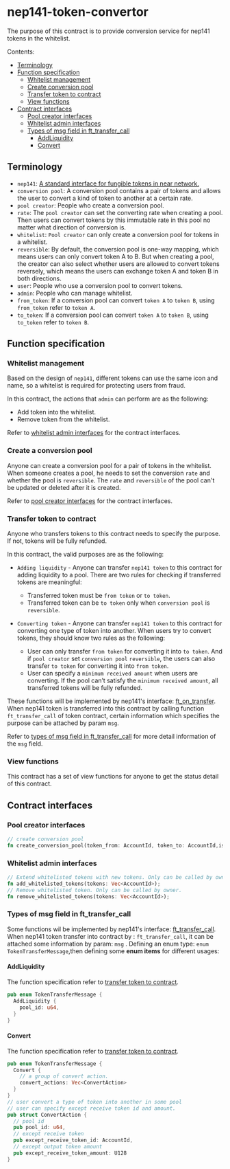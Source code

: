 # nep141-token-convertor

The purpose of this contract is to provide conversion service for nep141 tokens in the whitelist.

Contents:

- [Terminology](#terminology)
- [Function specification](#function-specification)
  - [Whitelist management](#Whitelist-management)
  - [Create conversion pool](#Create-conversion-pool)
  - [Transfer token to contract](#Transfer-token-to-contract)
  - [View functions](#View-functions)
- [Contract interfaces](#Contract-interfaces)
  - [Pool creator interfaces](#Pool-creator-interfaces)
  - [Whitelist admin interfaces](#whitelist-admin-interfaces)
  - [Types of msg field in ft_transfer_call](#Types-of-msg-field-in-ft_transfer_call)
    - [AddLiquidity](#AddLiquidity)
    - [Convert](#Convert)

## Terminology

- `nep141`: [A standard interface for fungible tokens in near network.](https://nomicon.io/Standards/FungibleToken/Core)
- `conversion pool`: A conversion pool contains a pair of tokens and allows the user to convert a kind of token to another at a certain rate.
- `pool creator`: People who create a conversion pool.
- `rate`: The `pool creator` can set the converting rate when creating a pool. Then users can convert tokens by this immutable rate in this pool no matter what direction of conversion is.
- `whitelist`: `Pool creator` can only create a conversion pool for tokens in a whitelist.
- `reversible`: By default, the conversion pool is one-way mapping, which means users can only convert token A to B. But when creating a pool, the creator can also select whether users are allowed to convert tokens reversely, which means the users can exchange token A and token B in both directions.
- `user`: People who use a conversion pool to convert tokens.
- `admin`: People who can manage whitelist.
- `from_token`: If a conversion pool can convert `token A` to `token B`, using `from_token` refer to `token A`.
- `to_token`: If a conversion pool can convert `token A` to `token B`, using `to_token` refer to `token B`.

## Function specification

### Whitelist management

Based on the design of `nep141`, different tokens can use the same icon and name, so a whitelist is required for protecting users from fraud.

In this contract, the actions that `admin` can perform are as the following:

- Add token into the whitelist.
- Remove token from the whitelist.

Refer to [whitelist admin interfaces](#whitelist-admin-interfaces) for the contract interfaces.

### Create a conversion pool

Anyone can create a conversion pool for a pair of tokens in the whitelist. When someone creates a pool, he needs to set the conversion `rate` and whether the pool is `reversible`. The `rate` and `reversible` of the pool can't be updated or deleted after it is created.

Refer to [pool creator interfaces](#pool-creator-interfaces) for the contract interfaces.

### Transfer token to contract

Anyone who transfers tokens to this contract needs to specify the purpose. If not, tokens will be fully refunded.

In this contract, the valid purposes are as the following:

- `Adding liquidity` - Anyone can transfer `nep141 token` to this contract for adding liquidity to a pool. There are two rules for checking if transferred tokens are meaningful:

  - Transferred token must be `from token` or `to token`.
  - Transferred token can be `to token` only when `conversion pool` is `reversible`.
- `Converting token` - Anyone can transfer `nep141 token` to this contract for converting one type of token into another. When users try to convert tokens, they should know two rules as the following:

  - User can only transfer `from token` for converting it into `to token`. And if `pool creator` set `conversion pool` `reversible`, the users can also transfer `to token` for converting it into `from token`.

  * User can specify a `minimum received amount` when users are converting. If the pool can’t satisfy the `minimum received amount`, all transferred tokens will be fully refunded.

These functions will be implemented by nep141's interface: [ft_on_transfer](https://nomicon.io/Standards/FungibleToken/Core#reference-level-explanation). When nep141 token is transferred into this contract by calling function `ft_transfer_call` of token contract, certain information which specifies the purpose can be attached by param `msg`.

Refer to [types of msg field in ft_transfer_call](#types-of-msg-field-in-ft_transfer_call) for more detail information of the `msg` field.

### View functions

This contract has a set of view functions for anyone to get the status detail of this contract.

## Contract interfaces

### Pool creator interfaces

```rust
// create conversion pool
fn create_conversion_pool(token_from: AccountId, token_to: AccountId,is_reversible: bool,rate: u32,rate_decimal: u32);
```

### Whitelist admin interfaces

```rust
// Extend whitelisted tokens with new tokens. Only can be called by owner.
fn add_whitelisted_tokens(tokens: Vec<AccountId>);
// Remove whitelisted token. Only can be called by owner.
fn remove_whitelisted_tokens(tokens: Vec<AccountId>);
```

### Types of msg field in ft_transfer_call

Some functions wil be implemented by nep141's interface: [ft_transfer_call](https://nomicon.io/Standards/FungibleToken/Core#reference-level-explanation). When nep141 token transfer into contract by : `ft_transfer_call`, it can be attached some information by param:  `msg` . Defining an enum type: `enum TokenTransferMessage`,then defining some **enum items**  for different usages:

#### AddLiquidity

The function specification refer to [transfer token to contract](#transfer-token-to-contract).

```rust
pub enum TokenTransferMessage {
  AddLiquidity {
    pool_id: u64,
  }
}
```

#### Convert

The function specification refer to [transfer token to contract](#transfer-token-to-contract).

```rust
pub enum TokenTransferMessage {
  Convert {
    // a group of convert action.
    convert_actions: Vec<ConvertAction>
  }
}
// user convert a type of token into another in some pool
// user can specify except receive token id and amount.
pub struct ConvertAction {
  // pool id
  pub pool_id: u64,
  // except receive token
  pub except_receive_token_id: AccountId,
  // except output token amount
  pub except_receive_token_amount: U128
}
```
